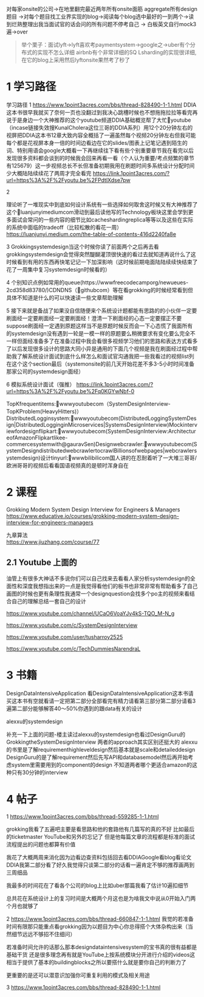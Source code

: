 
对每家onsite的公司->在地里翻完最近两年所有onsite面筋  aggregate所有design题目
->对每个题目找工业界实现的blog->阅读每个blog选中最好的一到两个->读到烂熟整理出我当面试官的话会问的所有问题不停考自己
-> 白板英文自行mock3遍->over
>
>举个栗子：面试lyft->lyft喜欢考paymentsystem->google之->uber有个分布式的实现不怎么详细  airbnb有个非常详细的SQ Lsharding的实现很详细, 在它的blog上采用然后lyftonsite果然考了秒了


# 1 学习路径 


学习路径
1
https://www.1point3acres.com/bbs/thread-828490-1-1.html
DDIA这本书很早我就买了奈何一页也没翻过到我决心跳槽时候也不想拖拖拉拉等看完再说于是身边一个大神推荐的这个youtube频道DDIA基础概览帮了大忙🔗youtube（incase链接失效搜KunalCholera这位三哥的DDIA系列）用12个20分钟左右的视屏把DDIA这本书12章大致内容全概括了一遍虽然每个视频20分钟左右但我可能每个都是花视屏本身一倍的时间边看边在它的slides/图表上记笔记遇到陌生的词、特别用语会google大概看一下再继续往下看有些个别重要章节我在看完以后发现很多资料都会谈到的时候我会回来再看一看（个人认为重要/考点频繁的章节有125679）这一步视频总长不长但准备初期我用在刷题时间多系统设计分配时间少大概陆陆续续花了两周才完全看完
https://link.1point3acres.com/?url=https%3A%2F%2Fyoutu.be%2FPdtlXdse7pw

2

理论听了一堆现实中到底如何设计系统有一些选择如何取舍这时候又有大神推荐了这个🔗luanjunyimediumcom滑动到最后读他写的Technology板块这里会学到更多面试会常问的一些内容的细节比如cacheshardingreplica等等以及这些在实际的系统中面临的tradeoff（比较松散的看花一周）
https://luanjunyi.medium.com/the-table-of-contents-416d2240fa8e

3 
Grokkingsystemdesign当这个时候你读了前面两个之后再去看grokkingsystemdesign会觉得突然醍醐灌顶很快速的看过去就知道再说什么了这时候看到有用的东西再快笔记记一下加深影响（这时候前期电面陆陆续续快结束了花了一周集中复习systemdesign时候看的）

4 
个别知识点例如常用的queue(https://wwwfreecodecamporg/newueues-2cd358d83780/)CDNDNS（🔗githubcom）等在看grokking的时候经常看到但具体不知道是什么的可以快速读一些文章帮助理解

5 
接下来就是备战了如果没自信随便来个系统设计题都能有思路的的小伙伴一定要刷面经一定要刷面经一定要刷面经！澄清一下刷面经的心态一定要摆正不要suppose刷面经一定遇到原题这样当不是原题时候反而会一下心态慌了我面所有的systemdesign没有遇到一轮是一模一样的原题要么稍微要求有变化要么完全不一样但面经准备多了在准备过程中我会看很多视频学习他们的思路和表达方式看多了以后发现很多设计的思路大同小异是通用的下面几个视频是我在刷面经过程中帮助我了解系统设计面试到底什么样怎么和面试官沟通我把一些我看过的视频list列在这个这个section最后（systemonsite的前几天开始花差不多3-5小时时间准备那家公司的systemdesign面经）

6
模拟系统设计面试（强推）
https://link.1point3acres.com/?url=https%3A%2F%2Fyoutu.be%2Fq0KGYwNbf-0



TopKfrequentitems:🔗wwwyoutubecom（SystemDesignInterview-TopKProblem(HeavyHitters)）DistributedLogginsystem:🔗wwwyoutubecom(DistributedLoggingSystemDesign|DistributedLogginginMicroservices|SystemsDesignInterview)Mockinterviewfordesignflipkart:🔗wwwyoutubecom(SystemDesignInterview:ArchitectureofAmazonFlipkartlikee-commercesystemwith@gauravSen)Designwebcrawler:🔗wwwyoutubecom(SystemDesigndistributedwebcrawlertocrawlBillionsofwebpages|webcrawlersystemdesign)设计tinyurl:🔗wwwbilibilicom国人讲的在忍耐着听了一大堆三哥哥/欧洲哥哥的视频后看看国语视频真的是顿时浑身自在


# 2 课程

Grokking Modern System Design Interview for Engineers & Managers
https://www.educative.io/courses/grokking-modern-system-design-interview-for-engineers-managers

九章算法 	
https://www.jiuzhang.com/course/77

## 2.1 Youtube 上面的	
油管上有很多大神话不多说你们可以自己找来去看看人家分析systemdesign的全面性和深度我想指出来的一点是我觉得看他们的板书也非常非常有帮助看多了自己画图的时候也更有条理性我通常一个designquestion会找多个po主的视频来看结合自己的理解总结一套自己的设计

https://www.youtube.com/channel/UCaO6VoaYJv4kS-TQO_M-N_g

https://www.youtube.com/c/SystemDesignInterview

https://www.youtube.com/user/tusharroy2525

https://www.youtube.com/c/TechDummiesNarendraL



# 3 书籍

DesignDataIntensiveApplication
看DesignDataIntensiveApplication这本书请买这本书有空就看请一定把第二部分全部看完有精力请看第三部分第二部分请看3遍第二部分能够解答40～50%你遇到的跟data有关的设计

alexxu的systemdesign

补充一下上面的问题-楼主读过alexxu的systemdesign也看过DesignGuru的GrokkingtheSystemDesignInterview
两者的approach其实区别还挺大的
alexxu的书里是了解requirementhighleveldesign然后基本就是scale和detaileddesign
DesignGuru的是了解requirement然后先写API和databasemodel然后再开始考虑system里需要用到的component的design
不知道两者哪个更适合amazon的这种只有30分钟的interview


# 4 帖子 
1
https://www.1point3acres.com/bbs/thread-559285-1-1.html

grokking我看了五遍吧主要是看思路和他的套路他有几篇写的真的不好 比如最后的ticketmaster YouTube和另外的忘记了 但是他每篇文章的流程都是标准的面试流程提出的问题也都算有价值

我花了大概两周来消化因为边看边查资料包括回去看DDIAGoogle看blog看论文DDIA我第二部分看了好久我觉得只谈第二部分的话看一遍肯定不够的推荐画两到三周细品

我最多的时间花在了看各个公司的blog上比如uber那篇我看了估计10遍扣细节

总共花在系统设计上的复习时间是大概两个月这也是为啥我文中说从0开始入门两个月也就够了


2
https://www.1point3acres.com/bbs/thread-660847-1-1.html
我觉的若准备时间有限那只能重点看grokking因为以题目为中心你总得搭个大体杂构出来（当然细节远远不够招不住细问）

若准备时间允许的话那么那本designdataintensivesystem的宝书真的很有益都是基础干货
还是很多理念再有就是YouTube上按系统模块分开进行介绍的videos这相当于提供了基本的buildingblocks之所以要搭什么就是要你自己的判断力了

更重要的是还可以潜意识加强你可重复利用的模式及相关用途

3
https://www.1point3acres.com/bbs/thread-828490-1-1.html


